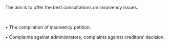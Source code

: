The aim is to offer the best consultations on insolvency issues.

<br/>

• The compilation of insolvency petition.

• Complaints against administrators, complaints against creditors’ decision.
